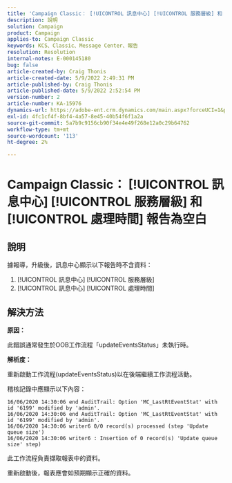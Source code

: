 ```yaml
---
title: 'Campaign Classic： [!UICONTROL 訊息中心] [!UICONTROL 服務層級] 和 [!UICONTROL 處理時間] 報告為空白'
description: 說明
solution: Campaign
product: Campaign
applies-to: Campaign Classic
keywords: KCS、Classic、Message Center、報告
resolution: Resolution
internal-notes: E-000145180
bug: false
article-created-by: Craig Thonis
article-created-date: 5/9/2022 2:49:31 PM
article-published-by: Craig Thonis
article-published-date: 5/9/2022 2:52:54 PM
version-number: 2
article-number: KA-15976
dynamics-url: https://adobe-ent.crm.dynamics.com/main.aspx?forceUCI=1&pagetype=entityrecord&etn=knowledgearticle&id=7f60453b-a7cf-ec11-a7b5-00224809c196
exl-id: 4fc1cf4f-8bf4-4a57-8e45-40b54f6f1a2a
source-git-commit: 5a7b9c9156cb90f34e4e49f268e12a0c29b64762
workflow-type: tm+mt
source-wordcount: '113'
ht-degree: 2%

---
```


# Campaign Classic： [!UICONTROL 訊息中心] [!UICONTROL 服務層級] 和 [!UICONTROL 處理時間] 報告為空白

## 說明


據報導，升級後，訊息中心顯示以下報告時不含資料：

1. [!UICONTROL 訊息中心] [!UICONTROL 服務層級]
2. [!UICONTROL 訊息中心] [!UICONTROL 處理時間]


## 解決方法


<b>原因： </b>

此錯誤通常發生於OOB工作流程「updateEventsStatus」未執行時。

<b>解析度：</b>

重新啟動工作流程(updateEventsStatus)以在後端繼續工作流程活動。

稽核記錄中應顯示以下內容：


```
16/06/2020 14:30:06 end AuditTrail: Option 'MC_LastRtEventStat' with id '6199' modified by 'admin'.
16/06/2020 14:30:06 end AuditTrail: Option 'MC_LastRtEventStat' with id '6199' modified by 'admin'.
16/06/2020 14:30:06 writer6 0/0 record(s) processed (step 'Update queue size')
16/06/2020 14:30:06 writer6 : Insertion of 0 record(s) 'Update queue size' step)
```


此工作流程負責擷取報表中的資料。

重新啟動後，報表應會如預期顯示正確的資料。
